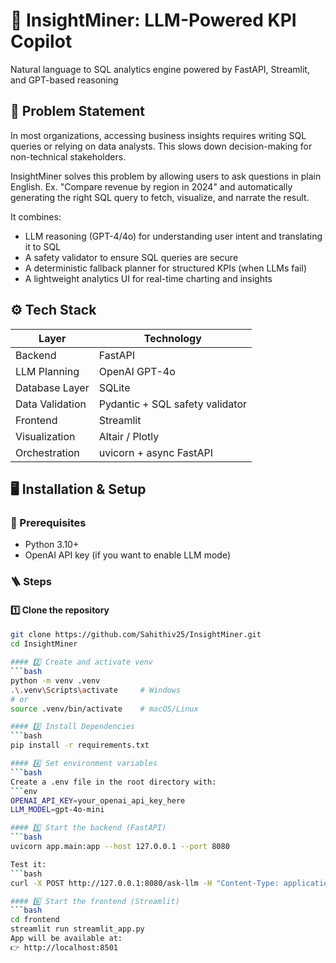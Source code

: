# 🧠 InsightMiner: LLM-Powered KPI Copilot

Natural language to SQL analytics engine powered by FastAPI, Streamlit, and GPT-based reasoning

## 🧩 Problem Statement

In most organizations, accessing business insights requires writing SQL queries or relying on data analysts. This slows down decision-making for non-technical stakeholders.

InsightMiner solves this problem by allowing users to ask questions in plain English. Ex. "Compare revenue by region in 2024" and automatically generating the right SQL query to fetch, visualize, and narrate the result.

It combines:
- LLM reasoning (GPT-4/4o) for understanding user intent and translating it to SQL
- A safety validator to ensure SQL queries are secure
- A deterministic fallback planner for structured KPIs (when LLMs fail)
- A lightweight analytics UI for real-time charting and insights

## ⚙️ Tech Stack

| Layer | Technology |
|-------|------------|
| Backend | FastAPI |
| LLM Planning | OpenAI GPT-4o |
| Database Layer | SQLite |
| Data Validation | Pydantic + SQL safety validator |
| Frontend | Streamlit |
| Visualization | Altair / Plotly |
| Orchestration | uvicorn + async FastAPI |

## 🖥️ Installation & Setup

### 🔧 Prerequisites

- Python 3.10+
- OpenAI API key (if you want to enable LLM mode)

### 🪜 Steps

#### 1️⃣ Clone the repository
```bash
git clone https://github.com/Sahithiv25/InsightMiner.git
cd InsightMiner

#### 2️⃣ Create and activate venv
```bash
python -m venv .venv
.\.venv\Scripts\activate     # Windows
# or
source .venv/bin/activate    # macOS/Linux

#### 3️⃣ Install Dependencies
```bash
pip install -r requirements.txt

#### 4️⃣ Set environment variables
```bash
Create a .env file in the root directory with:
```env
OPENAI_API_KEY=your_openai_api_key_here
LLM_MODEL=gpt-4o-mini

#### 5️⃣ Start the backend (FastAPI)
```bash
uvicorn app.main:app --host 127.0.0.1 --port 8080

Test it:
```bash
curl -X POST http://127.0.0.1:8080/ask-llm -H "Content-Type: application/json" -d "{\"question\":\"Compare revenue by region in 2024\",\"start\":\"2024-01-01\",\"end\":\"2024-12-31\"}"

#### 6️⃣ Start the frontend (Streamlit)
```bash
cd frontend
streamlit run streamlit_app.py
App will be available at:
👉 http://localhost:8501


